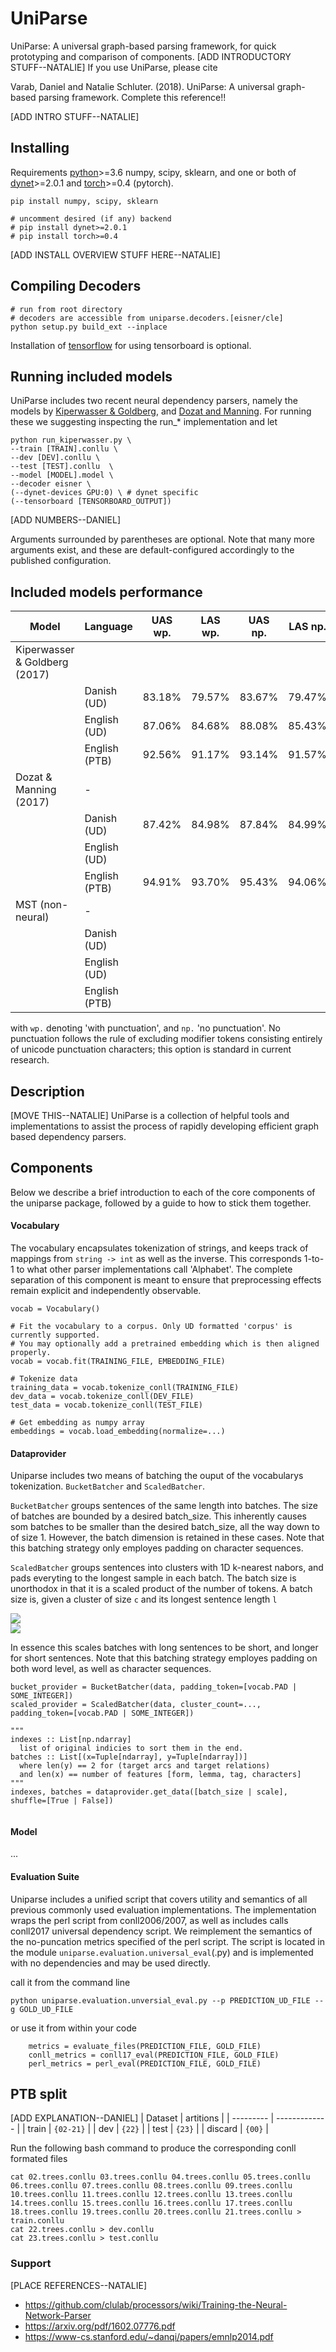 # UniParse

UniParse: A universal graph-based parsing framework, for quick prototyping and comparison of components.  [ADD INTRODUCTORY STUFF--NATALIE] If you use UniParse, please cite

Varab, Daniel and Natalie Schluter. (2018). UniParse: A universal graph-based parsing framework. Complete this reference!!

[ADD INTRO STUFF--NATALIE]

## Installing

Requirements [python](https://anaconda.org/anaconda/python)>=3.6 numpy, scipy, sklearn, and one or both of [dynet](http://dynet.readthedocs.io/en/latest/python.html)>=2.0.1 and [torch](https://pytorch.org/)>=0.4 (pytorch). 
```
pip install numpy, scipy, sklearn

# uncomment desired (if any) backend
# pip install dynet>=2.0.1
# pip install torch>=0.4
```

[ADD INSTALL OVERVIEW STUFF HERE--NATALIE]

## Compiling Decoders
```
# run from root directory
# decoders are accessible from uniparse.decoders.[eisner/cle]
python setup.py build_ext --inplace
```
Installation of [tensorflow](https://www.tensorflow.org/install/) for using tensorboard is optional.

## Running included models
UniParse includes two recent neural dependency parsers, namely the models by [Kiperwasser & Goldberg](https://arxiv.org/pdf/1603.04351.pdf), and [Dozat and Manning](https://arxiv.org/pdf/1611.01734.pdf). For running these we suggesting inspecting the run_* implementation and let 

```
python run_kiperwasser.py \
--train [TRAIN].conllu \
--dev [DEV].conllu \
--test [TEST].conllu  \
--model [MODEL].model \
--decoder eisner \
(--dynet-devices GPU:0) \ # dynet specific
(--tensorboard [TENSORBOARD_OUTPUT])

```

[ADD NUMBERS--DANIEL]

Arguments surrounded by parentheses are optional. Note that many more arguments exist, and these are default-configured accordingly to the published configuration.  

## Included models performance
| Model                          |   Language    |   UAS wp.   |   LAS wp.   |   UAS np.   |   LAS np.  |
| ------------------------------ | ------------- | ----------- | ----------- | ----------- | -----------|
| Kiperwasser & Goldberg (2017)  |               |             |             |             |            |
|                                |  Danish (UD)  | 83.18%	   | 79.57%      | 83.67%      | 79.47%     |
|                                |  English (UD) | 87.06%      | 84.68%      | 88.08%      | 85.43%     |
|                                | English (PTB) | 92.56%      | 91.17%      | 93.14%      | 91.57%     |
| Dozat & Manning (2017)         |    -          |             |             |             |            |
|                                |  Danish (UD)  | 87.42%      | 84.98%      | 87.84%      | 84.99%     |
|                                |  English (UD) |             |             |             |            |
|                                | English (PTB) | 94.91%      | 93.70%      |	95.43%     | 94.06%     |
| MST (non-neural)               | -             |             |             |             |            |
|                                |  Danish (UD)  |             |             |             |            |
|                                |  English (UD) |             |             |             |            |
|                                | English (PTB) |             |             |             |            |

with `wp.` denoting 'with punctuation', and `np.` 'no punctuation'. No punctuation follows the rule of excluding modifier tokens consisting entirely of unicode punctuation characters; this option is standard in current research.

## Description
[MOVE THIS--NATALIE]
UniParse is a collection of helpful tools and implementations to assist the process of rapidly developing efficient graph based dependency parsers.

## Components
Below we describe a brief introduction to each of the core components of the uniparse package, followed by a guide to how to stick them together.

#### Vocabulary
The vocabulary encapsulates tokenization of strings, and keeps track of mappings from `string -> int` as well as the inverse. This corresponds 1-to-1 to what other parser implementations call 'Alphabet'. The complete separation of this component is meant to ensure that preprocessing effects remain explicit and independently observable.

```
vocab = Vocabulary()

# Fit the vocabulary to a corpus. Only UD formatted 'corpus' is currently supported. 
# You may optionally add a pretrained embedding which is then aligned properly.
vocab = vocab.fit(TRAINING_FILE, EMBEDDING_FILE)

# Tokenize data
training_data = vocab.tokenize_conll(TRAINING_FILE)
dev_data = vocab.tokenize_conll(DEV_FILE)
test_data = vocab.tokenize_conll(TEST_FILE)

# Get embedding as numpy array
embeddings = vocab.load_embedding(normalize=...)

```


#### Dataprovider
Uniparse includes two means of batching the ouput of the vocabularys tokenization. ``BucketBatcher`` and ``ScaledBatcher``.

``BucketBatcher`` groups sentences of the same length into batches. The size of batches are bounded by a desired batch_size.
This inherently causes som batches to be smaller than the desired batch_size, all the way down to of size 1. However, the batch dimension
is retained in these cases. Note that this batching strategy only employes padding on character sequences. 

``ScaledBatcher`` groups sentences into clusters with 1D k-nearest nabors, and pads everyting to the longest sample in each batch. 
The batch size is unorthodox in that it is a scaled product of the number of tokens. A batch size is, given a cluster of size ``c`` 
and its longest sentence length ``l`` 

<img src="https://latex.codecogs.com/svg.latex?\Large&space;nsplits=\frac{c}{(cl)/scale}" />
<br>
<img src="https://latex.codecogs.com/svg.latex?\Large&space;batch\_size=\frac{c}{nsplits}" />

 
In essence this scales batches with long sentences to be short, and longer for short sentences. 
Note that this batching strategy employes padding on both word level, as well as character sequences.  


```
bucket_provider = BucketBatcher(data, padding_token=[vocab.PAD | SOME_INTEGER])
scaled_provider = ScaledBatcher(data, cluster_count=..., padding_token=[vocab.PAD | SOME_INTEGER])
            
"""
indexes :: List[np.ndarray]
  list of original indicies to sort them in the end.
batches :: List[(x=Tuple[ndarray], y=Tuple[ndarray])] 
  where len(y) == 2 for (target arcs and target relations)
  and len(x) == number of features [form, lemma, tag, characters]
"""
indexes, batches = dataprovider.get_data([batch_size | scale], shuffle=[True | False])


```
#### Model
...

#### Evaluation Suite
Uniparse includes a unified script that covers utility and semantics of all previous commonly used evaluation implementations.
The implementation wraps the perl script from conll2006/2007, as well as includes calls conll2017 universal dependency script.
We reimplement the semantics of the no-puncation metrics specified of the perl script. The script is located in the module 
``uniparse.evaluation.universal_eval``(.py) and is implemented with no dependencies and may be used directly.

call it from the command line
````
python uniparse.evaluation.unversial_eval.py --p PREDICTION_UD_FILE --g GOLD_UD_FILE
````

or use it from within your code
````
    metrics = evaluate_files(PREDICTION_FILE, GOLD_FILE)
    conll_metrics = conll17_eval(PREDICTION_FILE, GOLD_FILE)
    perl_metrics = perl_eval(PREDICTION_FILE, GOLD_FILE)
````


## PTB split
[ADD EXPLANATION--DANIEL]
| Dataset   |   artitions   |
| --------- | ------------- |
| train     | `{02-21}`     |
| dev       | `{22}`        |
| test      | `{23}`        |
| discard   | `{00}`        |


Run the following bash command to produce the corresponding conll formated files

````
cat 02.trees.conllu 03.trees.conllu 04.trees.conllu 05.trees.conllu 06.trees.conllu 07.trees.conllu 08.trees.conllu 09.trees.conllu 10.trees.conllu 11.trees.conllu 12.trees.conllu 13.trees.conllu 14.trees.conllu 15.trees.conllu 16.trees.conllu 17.trees.conllu 18.trees.conllu 19.trees.conllu 20.trees.conllu 21.trees.conllu > train.conllu
cat 22.trees.conllu > dev.conllu
cat 23.trees.conllu > test.conllu

````


### Support
[PLACE REFERENCES--NATALIE]
 - https://github.com/clulab/processors/wiki/Training-the-Neural-Network-Parser
 - https://arxiv.org/pdf/1602.07776.pdf
 - https://www-cs.stanford.edu/~danqi/papers/emnlp2014.pdf

